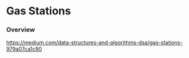 # Gas Stations

### Overview

https://medium.com/data-structures-and-algorithms-dsa/gas-stations-979a07ca1c90
